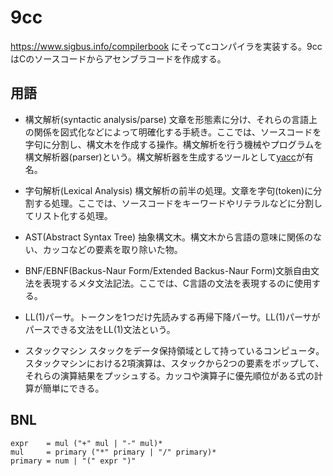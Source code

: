 # 9cc
https://www.sigbus.info/compilerbook にそってcコンパイラを実装する。9ccはCのソースコードからアセンブラコードを作成する。

## 用語
- 構文解析(syntactic analysis/parse) 文章を形態素に分け、それらの言語上の関係を図式化などによって明確化する手続き。ここでは、ソースコードを字句に分割し、構文木を作成する操作。構文解析を行う機械やプログラムを構文解析器(parser)という。構文解析器を生成するツールとして[yacc](https://ja.wikipedia.org/wiki/Yacc)が有名。
- 字句解析(Lexical Analysis) 構文解析の前半の処理。文章を字句(token)に分割する処理。ここでは、ソースコードをキーワードやリテラルなどに分割してリスト化する処理。
- AST(Abstract Syntax Tree) 抽象構文木。構文木から言語の意味に関係のない、カッコなどの要素を取り除いた物。
- BNF/EBNF(Backus-Naur Form/Extended Backus-Naur Form)文脈自由文法を表現するメタ文法記法。ここでは、C言語の文法を表現するのに使用する。

- LL(1)パーサ。トークンを1つだけ先読みする再帰下降パーサ。LL(1)パーサがパースできる文法をLL(1)文法という。
- スタックマシン スタックをデータ保持領域として持っているコンピュータ。スタックマシンにおける2項演算は、スタックから2つの要素をポップして、それらの演算結果をプッシュする。カッコや演算子に優先順位がある式の計算が簡単にできる。
## BNL
```ebnf
expr    = mul ("+" mul | "-" mul)*
mul     = primary ("*" primary | "/" primary)*
primary = num | "(" expr ")"
```
